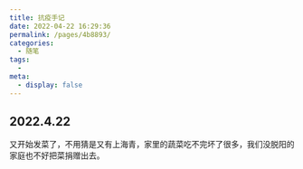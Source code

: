 ```yaml
---
title: 抗疫手记
date: 2022-04-22 16:29:36
permalink: /pages/4b8893/
categories:
  - 随笔
tags:
  - 
meta:
  - display: false
---
```

## 2022.4.22
又开始发菜了，不用猜是又有上海青，家里的蔬菜吃不完坏了很多，我们没脱阳的家庭也不好把菜捐赠出去。